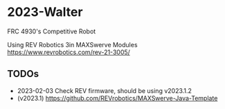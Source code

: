 # 2023-Walter

FRC 4930's Competitive Robot

Using REV Robotics 3in MAXSwerve Modules
https://www.revrobotics.com/rev-21-3005/

## TODOs

* 2023-02-03 Check REV firmware, should be using v2023.1.2
* (v2023.1) https://github.com/REVrobotics/MAXSwerve-Java-Template